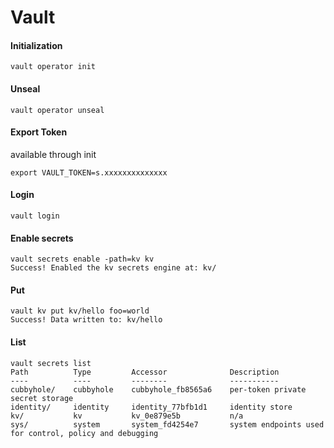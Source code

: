 # Vault

#### Initialization

```
vault operator init
```
#### Unseal

```
vault operator unseal
```

#### Export Token

available through init

```
export VAULT_TOKEN=s.xxxxxxxxxxxxxx
```

#### Login
```
vault login
```

#### Enable secrets 

```
vault secrets enable -path=kv kv
Success! Enabled the kv secrets engine at: kv/
```

#### Put 

```
vault kv put kv/hello foo=world
Success! Data written to: kv/hello
```

#### List

```
vault secrets list
Path          Type         Accessor              Description
----          ----         --------              -----------
cubbyhole/    cubbyhole    cubbyhole_fb8565a6    per-token private secret storage
identity/     identity     identity_77bfb1d1     identity store
kv/           kv           kv_0e879e5b           n/a
sys/          system       system_fd4254e7       system endpoints used for control, policy and debugging
```
